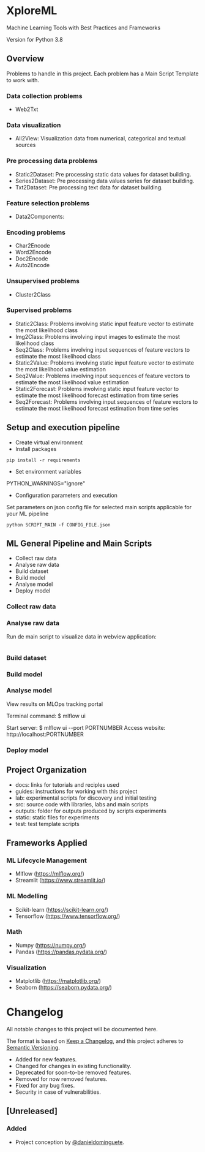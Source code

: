 # XploreML
Machine Learning Tools with Best Practices and Frameworks

Version for Python 3.8

## Overview 

Problems to handle in this project. Each problem has a Main Script Template to work with.

### Data collection problems

-  Web2Txt

### Data visualization

- All2View: Visualization data from numerical, categorical and textual sources

### Pre processing data problems

- Static2Dataset: Pre processing static data values for dataset building.
- Series2Dataset: Pre processing data values series for dataset building. 
- Txt2Dataset: Pre processing text data for dataset building.

### Feature selection problems

- Data2Components: 

### Encoding problems

- Char2Encode
- Word2Encode
- Doc2Encode
- Auto2Encode

### Unsupervised problems

- Cluster2Class

### Supervised problems

- Static2Class: Problems involving static input feature vector to estimate the most likelihood class 
- Img2Class: Problems involving input images to estimate the most likelihood class
- Seq2Class: Problems involving input sequences of feature vectors to estimate the most likelihood class 
- Static2Value: Problems involving static input feature vector to estimate the most likelihood value estimation 
- Seq2Value: Problems involving input sequences of feature vectors to estimate the most likelihood value estimation 
- Static2Forecast: Problems involving static input feature vector to estimate the most likelihood forecast estimation from time series
- Seq2Forecast: Problems involving input sequences of feature vectors to estimate the most likelihood forecast estimation from time series

## Setup and execution pipeline

- Create virtual environment
- Install packages

```pip install -r requirements```

- Set environment variables

PYTHON_WARNINGS="ignore"

- Configuration parameters and execution

Set parameters on json config file for selected main scripts applicable for your ML pipeline 

```python SCRIPT_MAIN -f CONFIG_FILE.json```

## ML General Pipeline and Main Scripts

- Collect raw data
- Analyse raw data
- Build dataset
- Build model
- Analyse model
- Deploy model

### Collect raw data  

### Analyse raw data

Run de main script to visualize data in webview application:

``` streamlit run --server.port 80  src/main/all2view/all2view_main.py -- -f config/all2view_main_template.json
 ```

### Build dataset

### Build model

### Analyse model

View results on MLOps tracking portal

Terminal command: $ mlflow ui

Start server: $ mlflow ui --port PORTNUMBER
Access website: http://localhost:PORTNUMBER 

### Deploy model


## Project Organization

- docs: links for tutorials and reciples used 
- guides: instructions for working with this project 
- lab: experimental scripts for discovery and initial testing
- src: source code with libraries, labs and main scripts
- outputs: folder for outputs produced by scripts experiments 
- static: static files for experiments 
- test: test template scripts   

## Frameworks Applied

### ML Lifecycle Management

- Mlflow (https://mlflow.org/)
- Streamlit (https://www.streamlit.io/)

### ML Modelling

- Scikit-learn (https://scikit-learn.org/)
- Tensorflow (https://www.tensorflow.org/) 

### Math 

- Numpy (https://numpy.org/)
- Pandas (https://pandas.pydata.org/)

### Visualization

- Matplotlib (https://matplotlib.org/)
- Seaborn (https://seaborn.pydata.org/)

# Changelog
All notable changes to this project will be documented here.

The format is based on [Keep a Changelog](https://keepachangelog.com/en/1.0.0/),
and this project adheres to [Semantic Versioning](https://semver.org/spec/v2.0.0.html).

- Added for new features.
- Changed for changes in existing functionality.
- Deprecated for soon-to-be removed features.
- Removed for now removed features.
- Fixed for any bug fixes.
- Security in case of vulnerabilities.

## [Unreleased]

### Added
- Project conception by [@danieldominguete](https://github.com/danieldominguete).

